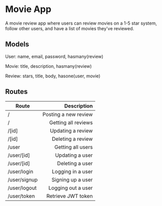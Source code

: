# Movie App

A movie review app where users can review movies on a 1-5 star system, follow other users, and have a list of movies they've reviewed.

## Models

User: name, email, password, hasmany(review)

Movie: title, description, hasmany(review)

Review: stars, title, body, hasone(user, movie)

## Routes

| Route         | Description   | 
| ------------- | -------------:| 
| /      | Posting a new review |
| /      | Getting all reviews |
| /[id] | Updating a review |
| /[id] | Deleting a review |
| /user      | Getting all users |
| /user/[id] | Updating a user |
| /user/[id] | Deleting a user |
| /user/login | Logging in a user |
| /user/signup | Signing up a user |
| /user/logout | Logging out a user |
| /user/token | Retrieve JWT token |
